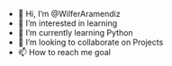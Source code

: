 - 👋 Hi, I’m @WilferAramendiz
- 👀 I’m interested in learning
- 🌱 I’m currently learning Python
- 💞️ I’m looking to collaborate on Projects
- 📫 How to reach me goal

<!---
WilferAramendiz/WilferAramendiz is a ✨ special ✨ repository because its `README.md` (this file) appears on your GitHub profile.
You can click the Preview link to take a look at your changes.
--->
